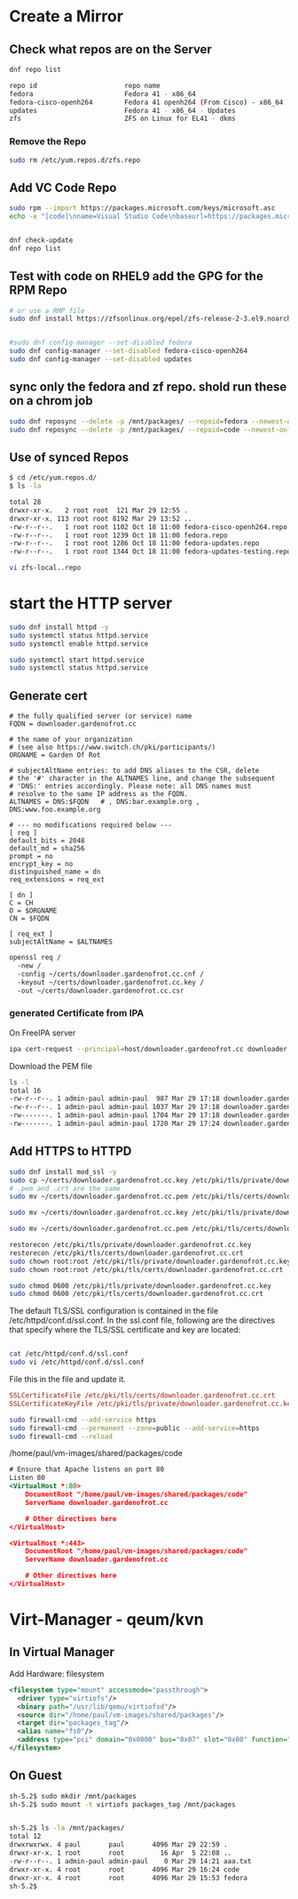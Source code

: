 # Create a Mirror 

## Check what repos are on the Server

```bash
dnf repo list

repo id                      repo name                                                                                                         
fedora                       Fedora 41 - x86_64                                                                                                
fedora-cisco-openh264        Fedora 41 openh264 (From Cisco) - x86_64                                                                          
updates                      Fedora 41 - x86_64 - Updates  
zfs                          ZFS on Linux for EL41 - dkms           

```

### Remove the Repo
```bash
sudo rm /etc/yum.repos.d/zfs.repo
```

## Add VC Code Repo
```bash
sudo rpm --import https://packages.microsoft.com/keys/microsoft.asc
echo -e "[code]\nname=Visual Studio Code\nbaseurl=https://packages.microsoft.com/yumrepos/vscode\nenabled=1\nautorefresh=1\ntype=rpm-md\ngpgcheck=1\ngpgkey=https://packages.microsoft.com/keys/microsoft.asc" | sudo tee /etc/yum.repos.d/vscode.repo > /dev/null


dnf check-update
dnf repo list

```


## Test with code on RHEL9 add the GPG for the RPM Repo

```bash
# or use a RMP file
sudo dnf install https://zfsonlinux.org/epel/zfs-release-2-3.el9.noarch.rpm


#sudo dnf config-manager --set-disabled fedora 
sudo dnf config-manager --set-disabled fedora-cisco-openh264
sudo dnf config-manager --set-disabled updates
```


## sync only the fedora and zf  repo.  shold run these on a chrom job
```bash 
sudo dnf reposync --delete -p /mnt/packages/ --repoid=fedora --newest-only --download-metadata
sudo dnf reposync --delete -p /mnt/packages/ --repoid=code --newest-only --download-metadata

``` 

## Use of synced Repos 
```bash
$ cd /etc/yum.repos.d/
$ ls -la

total 28
drwxr-xr-x.   2 root root  121 Mar 29 12:55 .
drwxr-xr-x. 113 root root 8192 Mar 29 13:52 ..
-rw-r--r--.   1 root root 1102 Oct 18 11:00 fedora-cisco-openh264.repo
-rw-r--r--.   1 root root 1239 Oct 18 11:00 fedora.repo
-rw-r--r--.   1 root root 1286 Oct 18 11:00 fedora-updates.repo
-rw-r--r--.   1 root root 1344 Oct 18 11:00 fedora-updates-testing.repo
```

```bash
vi zfs-local..repo
```


# start the HTTP server
```bash
sudo dnf install httpd -y
sudo systemctl status httpd.service
sudo systemctl enable httpd.service

sudo systemctl start httpd.service
sudo systemctl status httpd.service

```
## Generate cert 

```config
# the fully qualified server (or service) name
FQDN = downloader.gardenofrot.cc

# the name of your organization
# (see also https://www.switch.ch/pki/participants/)
ORGNAME = Garden Of Rot

# subjectAltName entries: to add DNS aliases to the CSR, delete
# the '#' character in the ALTNAMES line, and change the subsequent
# 'DNS:' entries accordingly. Please note: all DNS names must
# resolve to the same IP address as the FQDN.
ALTNAMES = DNS:$FQDN   # , DNS:bar.example.org , DNS:www.foo.example.org

# --- no modifications required below ---
[ req ]
default_bits = 2048
default_md = sha256
prompt = no
encrypt_key = no
distinguished_name = dn
req_extensions = req_ext

[ dn ]
C = CH
O = $ORGNAME
CN = $FQDN

[ req_ext ]
subjectAltName = $ALTNAMES
```

```bash
openssl req /
  -new /
  -config ~/certs/downloader.gardenofrot.cc.cnf /
  -keyout ~/certs/downloader.gardenofrot.cc.key /
  -out ~/certs/downloader.gardenofrot.cc.csr
```

### generated Certificate from IPA

On FreeIPA server
```bash
ipa cert-request --principal=host/downloader.gardenofrot.cc downloader.gardenofrot.cc.csr
```
Download the PEM file
```bash
ls -l
total 16
-rw-r--r--. 1 admin-paul admin-paul  987 Mar 29 17:18 downloader.gardenofrot.cc.cnf
-rw-r--r--. 1 admin-paul admin-paul 1037 Mar 29 17:18 downloader.gardenofrot.cc.csr
-rw-------. 1 admin-paul admin-paul 1704 Mar 29 17:18 downloader.gardenofrot.cc.key
-rw-------. 1 admin-paul admin-paul 1720 Mar 29 17:24 downloader.gardenofrot.cc.pem
```
## Add HTTPS to HTTPD
```bash
sudo dnf install mod_ssl -y
sudo cp ~/certs/downloader.gardenofrot.cc.key /etc/pki/tls/private/downloader.gardenofrot.cc.key
# .pem and .crt are the same
sudo mv ~/certs/downloader.gardenofrot.cc.pem /etc/pki/tls/certs/downloader.gardenofrot.cc.crt

sudo mv ~/certs/downloader.gardenofrot.cc.key /etc/pki/tls/private/downloader.gardenofrot.cc.key

sudo mv ~/certs/downloader.gardenofrot.cc.pem /etc/pki/tls/certs/downloader.gardenofrot.cc.crt

restorecon /etc/pki/tls/private/downloader.gardenofrot.cc.key
restorecon /etc/pki/tls/certs/downloader.gardenofrot.cc.crt
sudo chown root:root /etc/pki/tls/private/downloader.gardenofrot.cc.key 
sudo chown root:root /etc/pki/tls/certs/downloader.gardenofrot.cc.crt

sudo chmod 0600 /etc/pki/tls/private/downloader.gardenofrot.cc.key     
sudo chmod 0600 /etc/pki/tls/certs/downloader.gardenofrot.cc.crt
```

The default TLS/SSL configuration is contained in the file /etc/httpd/conf.d/ssl.conf. In the ssl.conf file, following are the directives that specify where the TLS/SSL certificate and key are located:
```bash

cat /etc/httpd/conf.d/ssl.conf
sudo vi /etc/httpd/conf.d/ssl.conf
```

File this in the file and update it.

```conf
SSLCertificateFile /etc/pki/tls/certs/downloader.gardenofrot.cc.crt
SSLCertificateKeyFile /etc/pki/tls/private/downloader.gardenofrot.cc.key
```
```bash
sudo firewall-cmd --add-service https
sudo firewall-cmd --permanent --zone=public --add-service=https 
sudo firewall-cmd --reload
```

/home/paul/vm-images/shared/packages/code

```xml
# Ensure that Apache listens on port 80
Listen 80
<VirtualHost *:80>
    DocumentRoot "/home/paul/vm-images/shared/packages/code"
    ServerName downloader.gardenofrot.cc

    # Other directives here
</VirtualHost>

<VirtualHost *:443>
    DocumentRoot "/home/paul/vm-images/shared/packages/code"
    ServerName downloader.gardenofrot.cc

    # Other directives here
</VirtualHost>
```

# Virt-Manager - qeum/kvn


## In Virtual Manager
Add Hardware:  filesystem

```xml
<filesystem type="mount" accessmode="passthrough">
  <driver type="virtiofs"/>
  <binary path="/usr/lib/qemu/virtiofsd"/>
  <source dir="/home/paul/vm-images/shared/packages"/>
  <target dir="packages_tag"/>
  <alias name="fs0"/>
  <address type="pci" domain="0x0000" bus="0x07" slot="0x00" function="0x0"/>
</filesystem>


```

## On Guest
```bash
sh-5.2$ sudo mkdir /mnt/packages
sh-5.2$ sudo mount -t virtiofs packages_tag /mnt/packages


sh-5.2$ ls -la /mnt/packages/
total 12
drwxrwxrwx. 4 paul       paul       4096 Mar 29 22:59 .
drwxr-xr-x. 1 root       root         16 Apr  5 22:08 ..
-rw-r--r--. 1 admin-paul admin-paul    0 Mar 29 14:21 aaa.txt
drwxr-xr-x. 4 root       root       4096 Mar 29 16:24 code
drwxr-xr-x. 4 root       root       4096 Mar 29 15:53 fedora
sh-5.2$ 
```